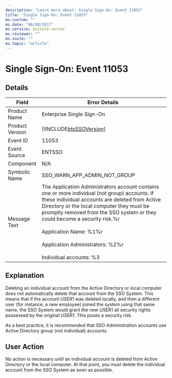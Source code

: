 ```yaml
---
description: "Learn more about: Single Sign-On: Event 11053"
title: "Single Sign-On: Event 11053"
ms.custom: ""
ms.date: "06/08/2017"
ms.service: biztalk-server
ms.reviewer: ""
ms.suite: ""
ms.topic: "article"
---
```

# Single Sign-On: Event 11053
## Details  
  
| Field | Error Details | 
|-----------------|-------------------------------------------------------------------------------------------------------------------------------------------------------------------------------------------------------------------------------------------------------------------------------------------------------------------------------------------------------------------------------------------------|
|  Product Name   |                                                                                                                                                                                    Enterprise Single Sign-On                                                                                                                                                                                    |
| Product Version |                                                                                                                                                                   [!INCLUDE[btsSSOVersion](../includes/btsssoversion-md.md)]                                                                                                                                                                    |
|    Event ID     |                                                                                                                                                                                              11053                                                                                                                                                                                              |
|  Event Source   |                                                                                                                                                                                             ENTSSO                                                                                                                                                                                              |
|    Component    |                                                                                                                                                                                               N/A                                                                                                                                                                                               |
|  Symbolic Name  |                                                                                                                                                                                  SSO_WARN_APP_ADMIN_NOT_GROUP                                                                                                                                                                                   |
|  Message Text   | The Application Administrators account contains one or more individual (not group) accounts. If these individual accounts are deleted from Active Directory or the local computer they must be promptly removed from the SSO system or they could become a security risk.%r<br /><br /> Application Name: %1%r<br /><br /> Application Administrators: %2%r<br /><br /> Individual accounts: %3 |
  
## Explanation  
 Deleting an individual account from the Active Directory or local computer does not automatically delete that account from the SSO System. This means that if the account USER1 was deleted locally, and then a different user (for instance, a new employee) joined the system using that same name, the SSO System would grant the new USER1 all security rights possessed by the original USER1. This poses a security risk.  
  
 As a best practice, it is recommended that SSO Administration accounts use Active Directory group (not individual) accounts.  
  
## User Action  
 No action is necessary until an individual account is deleted from Active Directory or the local computer. At that point, you must delete the individual account from the SSO System as soon as possible.
